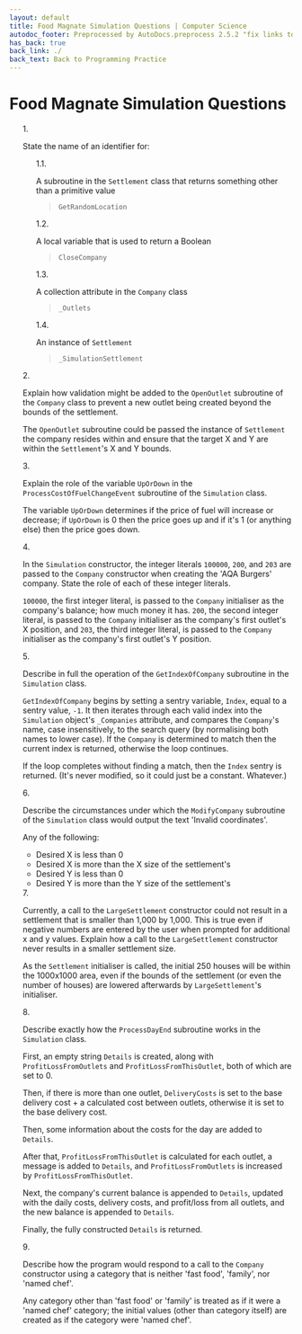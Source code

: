 ```yaml
---
layout: default
title: Food Magnate Simulation Questions | Computer Science
autodoc_footer: Preprocessed by AutoDocs.preprocess 2.5.2 "fix links to documents" ⓒ Starwort, 2020
has_back: true
back_link: ./
back_text: Back to Programming Practice
---
```


<style>
ol {
  counter-reset: item;
}
ol>li {
  display: block;
}
ol>li:before {
  content: counters(item, ".") ". ";
  counter-increment: item;
}
</style>

# Food Magnate Simulation Questions

1. State the name of an identifier for:
    1. A subroutine in the `Settlement` class that returns something other than a primitive value

        > `GetRandomLocation`
    2. A local variable that is used to return a Boolean

        > `CloseCompany`
    3. A collection attribute in the `Company` class

        > `_Outlets`
    4. An instance of `Settlement`

        > `_SimulationSettlement`
2. Explain how validation might be added to the `OpenOutlet` subroutine of the `Company` class to prevent a new outlet being created beyond the bounds of the settlement.

    The `OpenOutlet` subroutine could be passed the instance of `Settlement` the company resides within and ensure that the target X and Y are within the `Settlement`'s X and Y bounds.
3. Explain the role of the variable `UpOrDown` in the `ProcessCostOfFuelChangeEvent` subroutine of the `Simulation` class.

    The variable `UpOrDown` determines if the price of fuel will increase or decrease; if `UpOrDown` is 0 then the price goes up and if it's 1 (or anything else) then the price goes down.
4. In the `Simulation` constructor, the integer literals `100000`, `200`, and `203` are passed to the `Company` constructor when creating the 'AQA Burgers' company. State the role of each of these integer literals.

    `100000`, the first integer literal, is passed to the `Company` initialiser as the company's balance; how much money it has. `200`, the second integer literal, is passed to the `Company` initialiser as the company's first outlet's X position, and `203`, the third integer literal, is passed to the `Company` initialiser as the company's first outlet's Y position.
5. Describe in full the operation of the `GetIndexOfCompany` subroutine in the `Simulation` class.

    `GetIndexOfCompany` begins by setting a sentry variable, `Index`, equal to a sentry value, `-1`. It then iterates through each valid index into the `Simulation` object's `_Companies` attribute, and compares the `Company`'s name, case insensitively, to the search query (by normalising both names to lower case). If the `Company` is determined to match then the current index is returned, otherwise the loop continues.

    If the loop completes without finding a match, then the `Index` sentry is returned. (It's never modified, so it could just be a constant. Whatever.)
6. Describe the circumstances under which the `ModifyCompany` subroutine of the `Simulation` class would output the text 'Invalid coordinates'.

    Any of the following:

    - Desired X is less than 0
    - Desired X is more than the X size of the settlement's
    - Desired Y is less than 0
    - Desired Y is more than the Y size of the settlement's
7. Currently, a call to the `LargeSettlement` constructor could not result in a settlement that is smaller than 1,000 by 1,000. This is true even if negative numbers are entered by the user when prompted for additional x and y values. Explain how a call to the `LargeSettlement` constructor never results in a smaller settlement size.

    As the `Settlement` initialiser is called, the initial 250 houses will be within the 1000x1000 area, even if the bounds of the settlement (or even the number of houses) are lowered afterwards by `LargeSettlement`'s initialiser.
8. Describe exactly how the `ProcessDayEnd` subroutine works in the `Simulation` class.

    First, an empty string `Details` is created, along with `ProfitLossFromOutlets` and `ProfitLossFromThisOutlet`, both of which are set to 0.

    Then, if there is more than one outlet, `DeliveryCosts` is set to the base delivery cost + a calculated cost between outlets, otherwise it is set to the base delivery cost.

    Then, some information about the costs for the day are added to `Details`.

    After that, `ProfitLossFromThisOutlet` is calculated for each outlet, a message is added to `Details`, and `ProfitLossFromOutlets` is increased by `ProfitLossFromThisOutlet`.

    Next, the company's current balance is appended to `Details`, updated with the daily costs, delivery costs, and profit/loss from all outlets, and the new balance is appended to `Details`.

    Finally, the fully constructed `Details` is returned.
9. Describe how the program would respond to a call to the `Company` constructor using a category that is neither 'fast food', 'family', nor 'named chef'.

    Any category other than 'fast food' or 'family' is treated as if it were a 'named chef' category; the initial values (other than category itself) are created as if the category were 'named chef'.
